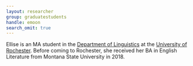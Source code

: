 ```yaml
---
layout: researcher
group: graduatestudents
handle: emoon
search_omit: true
---
```


Ellise is an MA student in the [Department of Linguistics](http://www.sas.rochester.edu/lin/index.html) at the [University of Rochester](https://www.rochester.edu/). Before coming to Rochester, she received her BA in English Literature from Montana State University in 2018.
